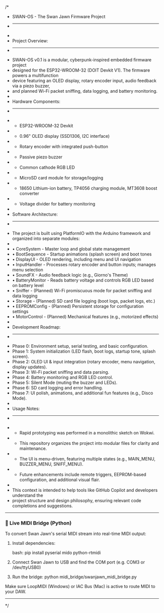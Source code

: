 /*
 * SWAN-OS - The Swan Jawn Firmware Project
 * --------------------------------------------------
 *
 * Project Overview:
 * -----------------
 * SWAN-OS v0.1 is a modular, cyberpunk-inspired embedded firmware project
 * designed for the ESP32-WROOM-32 (DOIT Devkit V1). The firmware powers a multifunction
 * device featuring an OLED display, rotary encoder input, audio feedback via a piezo buzzer,
 * and planned Wi-Fi packet sniffing, data logging, and battery monitoring.
 *
 * Hardware Components:
 * ----------------------
 * - ESP32-WROOM-32 Devkit
 * - 0.96" OLED display (SSD1306, I2C interface)
 * - Rotary encoder with integrated push-button
 * - Passive piezo buzzer
 * - Common cathode RGB LED
 * - MicroSD card module for storage/logging
 * - 18650 Lithium-ion battery, TP4056 charging module, MT3608 boost converter
 * - Voltage divider for battery monitoring
 *
 * Software Architecture:
 * -----------------------
 * The project is built using PlatformIO with the Arduino framework and organized into separate modules:
 *
 *   • CoreSystem       - Master loop and global state management
 *   • BootSequence     - Startup animations (splash screen) and boot tones
 *   • DisplayUI        - OLED rendering, including menu and UI navigation
 *   • InputHandler     - Processes rotary encoder and button inputs; manages menu selection
 *   • SoundFX          - Audio feedback logic (e.g., Giorno's Theme)
 *   • BatteryMonitor   - Reads battery voltage and controls RGB LED based on battery level
 *   • Sniffer          - (Planned) Wi-Fi promiscuous mode for packet sniffing and data logging
 *   • Storage          - (Planned) SD card file logging (boot logs, packet logs, etc.)
 *   • EEPROMConfig     - (Planned) Persistent storage for configuration settings
 *   • MotorControl     - (Planned) Mechanical features (e.g., motorized effects)
 *
 * Development Roadmap:
 * ----------------------
 * Phase 0: Environment setup, serial testing, and basic configuration.
 * Phase 1: System initialization (LED flash, boot logs, startup tone, splash screen).
 * Phase 2: OLED UI & input integration (rotary encoder, menu navigation, display updates).
 * Phase 3: Wi-Fi packet sniffing and data parsing.
 * Phase 4: Battery monitoring and RGB LED control.
 * Phase 5: Silent Mode (muting the buzzer and LEDs).
 * Phase 6: SD card logging and error handling.
 * Phase 7: UI polish, animations, and additional fun features (e.g., Disco Mode).
 *
 * Usage Notes:
 * -------------
 * - Rapid prototyping was performed in a monolithic sketch on Wokwi.
 * - This repository organizes the project into modular files for clarity and maintenance.
 * - The UI is menu-driven, featuring multiple states (e.g., MAIN_MENU, BUZZER_MENU, SNIFF_MENU).
 * - Future enhancements include remote triggers, EEPROM-based configuration, and additional visual flair.
 *
 * This context is intended to help tools like GitHub Copilot and developers understand the
 * project structure and design philosophy, ensuring relevant code completions and suggestions.

--------------------------------------------------------------------------
### 🎹 Live MIDI Bridge (Python)

To convert Swan Jawn's serial MIDI stream into real-time MIDI output:

1. Install dependencies:
   
   bash:
   pip install pyserial mido python-rtmidi

2. Connect Swan Jawn to USB and find the COM port (e.g. COM3 or /dev/ttyUSB0)

3. Run the bridge:
   python midi_bridge/swanjawn_midi_bridge.py

Make sure LoopMIDI (Windows) or IAC Bus (Mac) is active to route MIDI to your DAW.

--------------------------------------------------------------------------

 */
